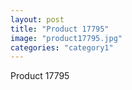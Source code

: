 ```yaml
---
layout: post
title: "Product 17795"
image: "product17795.jpg"
categories: "category1"
---
```

Product 17795
